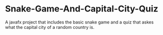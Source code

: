 # Snake-Game-And-Capital-City-Quiz
A javafx project that includes the basic snake game and a quiz that askes 
what the capital city of a random country is.

